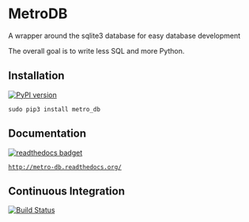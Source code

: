 # MetroDB
A wrapper around the sqlite3 database for easy database development

The overall goal is to write less SQL and more Python.

## Installation
[![PyPI version](https://badge.fury.io/py/metro_db.svg)](https://badge.fury.io/py/metro_db)

    sudo pip3 install metro_db

## Documentation
[![readthedocs badget](https://readthedocs.org/projects/metro_db/badge/?version=latest)](http://metro-db.readthedocs.org/)

[`http://metro-db.readthedocs.org/`](http://metro-db.readthedocs.org/)

## Continuous Integration
[![Build Status](https://app.travis-ci.com/DLu/metro_db.svg?branch=main)](https://app.travis-ci.com/DLu/metro_db)
